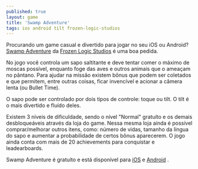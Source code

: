 ```yaml
---
published: true
layout: game
title: 'Swamp Adventure'
tags: ios android tilt frozen-logic-studios
---
```


 
Procurando um game casual e divertido para jogar no seu iOS ou Android? <a href="http://www.frozenlogicstudios.com/swampadventure.html" target="_blank">Swamp Adventure</a>
 da <a href="http://www.frozenlogicstudios.com">Frozen Logic Studios</a>
 &#233; uma boa pedida.
 
No jogo voc&#234; controla um sapo saltitante e deve tentar comer o m&#225;ximo de moscas poss&#237;vel, enquanto foge das aves e outros animais que o amea&#231;am no p&#226;ntano. Para ajudar na miss&#227;o existem b&#244;nus que podem ser coletados e que permitem, entre outras coisas, ficar invenc&#237;vel e acionar a c&#226;mera lenta (ou Bullet Time).
 

 
O sapo pode ser controlado por dois tipos de controle: toque ou tilt. O tilt &#233; o mais divertido e flu&#237;do deles.
 
Existem 3 n&#237;veis de dificuldade, sendo o n&#237;vel &quot;Normal&quot; gratu&#237;to e os demais desbloque&#225;veis atrav&#233;s da loja do game. Nessa mesma loja ainda &#233; poss&#237;vel comprar/melhorar outros itens, como: n&#250;mero de vidas, tamanho da l&#237;ngua do sapo e aumentar a probabilidade de certos b&#244;nus aparecerem.
O jogo ainda conta com mais de 20 achievements para conquistar e leadearboards.
 

 
<p style="text-align: left;">Swamp Adventure &#233; gratu&#237;to e est&#225; dispon&#237;vel para <a href="https://itunes.apple.com/us/app/swamp-adventure/id524453458" target="_blank">iOS</a>
 e <a href="https://play.google.com/store/apps/details?id=com.frozenlogicstudios.swampadventure">Android</a>
.

